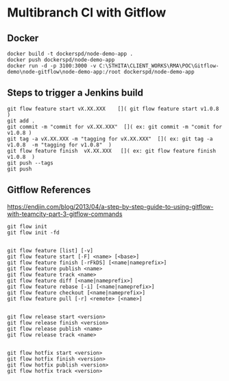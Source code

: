# Multibranch CI with Gitflow

## Docker
```
docker build -t dockerspd/node-demo-app .  
docker push dockerspd/node-demo-app  
docker run -d -p 3100:3000 -v C:\STHITA\CLIENT_WORKS\RMA\POC\Gitflow-demo\node-gitflow\node-demo-app:/root dockerspd/node-demo-app  

```
## Steps to trigger a Jenkins build  
```
git flow feature start vX.XX.XXX    []( git flow feature start v1.0.8 )  
git add .  
git commit -m "commit for vX.XX.XXX"  []( ex: git commit -m "comit for v1.0.8 )  
git tag -a vX.XX.XXX -m "tagging for vX.XX.XXX"  []( ex: git tag -a v1.0.8  -m "tagging for v1.0.8"  )  
git flow feature finish  vX.XX.XXX   []( ex: git flow feature finish  v1.0.8  )  
git push --tags  
git push  

```
## Gitflow References  

https://endjin.com/blog/2013/04/a-step-by-step-guide-to-using-gitflow-with-teamcity-part-3-gitflow-commands

```  
git flow init  
git flow init -fd  


git flow feature [list] [-v]  
git flow feature start [-F] <name> [<base>]  
git flow feature finish [-rFkDS] [<name|nameprefix>]  
git flow feature publish <name>  
git flow feature track <name>  
git flow feature diff [<name|nameprefix>]  
git flow feature rebase [-i] [<name|nameprefix>]  
git flow feature checkout [<name|nameprefix>]  
git flow feature pull [-r] <remote> [<name>]  


git flow release start <version>  
git flow release finish <version>  
git flow release publish <name>  
git flow release track <name>  


git flow hotfix start <version>  
git flow hotfix finish <version>  
git flow hotfix publish <version>  
git flow hotfix track <version>  




```
